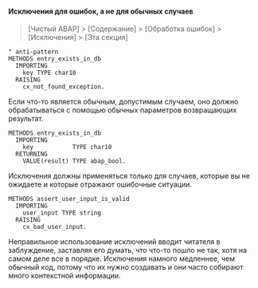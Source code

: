 #### Исключения для ошибок, а не для обычных случаев

> [Чистый ABAP] > [Содержание] > [Обработка ошибок] > [Исключения] > [Эта секция]

```ABAP
" anti-pattern
METHODS entry_exists_in_db
  IMPORTING
    key TYPE char10
  RAISING
    cx_not_found_exception.
```

Если что-то является обычным, допустимым случаем, оно должно обрабатываться с помощью обычных параметров возвращающих результат.

```ABAP
METHODS entry_exists_in_db
  IMPORTING
    key           TYPE char10
  RETURNING
    VALUE(result) TYPE abap_bool.
```

Исключения должны применяться только для случаев, которые вы не ожидаете и которые отражают ошибочные ситуации.

```ABAP
METHODS assert_user_input_is_valid
  IMPORTING
    user_input TYPE string
  RAISING
    cx_bad_user_input.
```

Неправильное использование исключений вводит читателя в заблуждение, заставляя его думать, что что-то пошло не так, хотя на самом деле все в порядке.
Исключения намного медленнее, чем обычный код, потому что их нужно создавать и они часто собирают много контекстной информации.